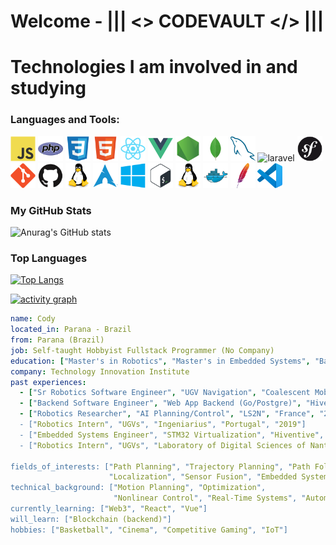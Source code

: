 # Welcome - ||| <> CODEVAULT </> |||

# Technologies I am involved in and studying
   
### Languages and Tools:

<p align="left">
  <!-- JavaScript -->
  <img src="https://raw.githubusercontent.com/devicons/devicon/master/icons/javascript/javascript-original.svg" alt="javascript" width="40" height="40"/>
  
  <!-- PHP -->
  <img src="https://raw.githubusercontent.com/devicons/devicon/master/icons/php/php-original.svg" alt="php" width="40" height="40"/>

  <!-- CSS -->
  <img src="https://raw.githubusercontent.com/devicons/devicon/master/icons/css3/css3-original.svg" alt="css3" width="40" height="40"/>
  
  <!-- HTML5 -->
  <img src="https://raw.githubusercontent.com/devicons/devicon/master/icons/html5/html5-original.svg" alt="html5" width="40" height="40"/>
  
  <!-- React -->
  <img src="https://raw.githubusercontent.com/devicons/devicon/master/icons/react/react-original.svg" alt="react" width="40" height="40"/>
  
  <!-- Vue.js -->  
  <img src="https://raw.githubusercontent.com/devicons/devicon/master/icons/vuejs/vuejs-original.svg" alt="vuejs" width="40" height="40"/>
  
  <!-- Node.js -->
  <img src="https://raw.githubusercontent.com/devicons/devicon/master/icons/nodejs/nodejs-original.svg" alt="nodejs" width="40" height="40"/>
  
  <!-- MongoDB -->
  <img src="https://raw.githubusercontent.com/devicons/devicon/master/icons/mongodb/mongodb-original.svg" alt="mongodb" width="40" height="40"/>
  
  <!-- MySQL -->
  <img src="https://raw.githubusercontent.com/devicons/devicon/master/icons/mysql/mysql-original.svg" alt="mysql" width="40" height="40"/>
  
  <!-- Laravel -->
  <img src="https://upload.wikimedia.org/wikipedia/commons/9/9a/Laravel.svg" alt="laravel" width="40" height="40"/>

  
  <!-- Symfony -->
  <img src="https://raw.githubusercontent.com/devicons/devicon/master/icons/symfony/symfony-original.svg" alt="symfony" width="40" height="40"/>
  
  <!-- Git -->
  <img src="https://raw.githubusercontent.com/devicons/devicon/master/icons/git/git-original.svg" alt="git" width="40" height="40"/>
  
  <!-- GitHub -->
  <img src="https://raw.githubusercontent.com/devicons/devicon/master/icons/github/github-original.svg" alt="github" width="40" height="40"/>
  
  <!-- Linux -->
  <img src="https://raw.githubusercontent.com/devicons/devicon/master/icons/linux/linux-original.svg" alt="linux" width="40" height="40"/>
  
  <!-- Arch Linux -->
  <img src="https://raw.githubusercontent.com/devicons/devicon/master/icons/archlinux/archlinux-original.svg" alt="archlinux" width="40" height="40"/>
  
  <!-- Windows -->
  <img src="https://raw.githubusercontent.com/devicons/devicon/master/icons/windows8/windows8-original.svg" alt="windows" width="40" height="40"/>
  
  <!-- Windows Terminal 
  <img src="https://raw.githubusercontent.com/devicons/devicon/master/icons/windows/windows-original.svg" alt="windows-terminal" width="40" height="40"/>
  -->
  <!-- Bash -->
  <img src="https://raw.githubusercontent.com/devicons/devicon/master/icons/bash/bash-original.svg" alt="bash" width="40" height="40"/>
  
  <!-- WSL2 -->
  <img src="https://raw.githubusercontent.com/devicons/devicon/master/icons/linux/linux-original.svg" alt="wsl2" width="40" height="40"/>
  
  <!-- Docker -->
  <img src="https://raw.githubusercontent.com/devicons/devicon/master/icons/docker/docker-original.svg" alt="docker" width="40" height="40"/>

  <!-- Apache -->
  <img src="https://raw.githubusercontent.com/devicons/devicon/master/icons/apache/apache-original.svg" alt="apache" width="40" height="40"/>
<!-- VS Code -->
<img src="https://raw.githubusercontent.com/devicons/devicon/master/icons/vscode/vscode-original.svg" alt="vscode" width="40" height="40"/>


</p>


### My GitHub Stats

![Anurag's GitHub stats](https://github-readme-stats.vercel.app/api?username=codev4ult&show_icons=true&theme=radical)

### Top Languages

[![Top Langs](https://github-readme-stats.vercel.app/api/top-langs/?username=codev4ult&layout=compact)](https://github.com/anuraghazra/github-readme-stats)


[![activity graph](https://github-readme-activity-graph.vercel.app/graph?username=codev4ult&theme=github-dark-dimmed&custom_title=Codevault%20Activity%20Graph&hide_border=true)](https://github.com/ashutosh00710/github-readme-activity-graph)

```yaml
name: Cody
located_in: Parana - Brazil
from: Parana (Brazil)
job: Self-taught Hobbyist Fullstack Programmer (No Company)
education: ["Master's in Robotics", "Master's in Embedded Systems", "Bachelor's in Electronics"]
company: Technology Innovation Institute
past experiences: 
  - ["Sr Robotics Software Engineer", "UGV Navigation", "Coalescent Mobile Robotics", "Denmark", "2021-2022"]
  - ["Backend Software Engineer", "Web App Backend (Go/Postgre)", "Hiventive", "Fully Remote", "2020-2021"]
  - ["Robotics Researcher", "AI Planning/Control", "LS2N", "France", "2019-2021]
  - ["Robotics Intern", "UGVs", "Ingeniarius", "Portugal", "2019"]
  - ["Embedded Systems Engineer", "STM32 Virtualization", "Hiventive", "France", "2018-2019"]
  - ["Robotics Intern", "UGVs", "Laboratory of Digital Sciences of Nantes (LS2N)", "France", "2019"]

fields_of_interests: ["Path Planning", "Trajectory Planning", "Path Following", "Behaviour Planning", 
                      "Localization", "Sensor Fusion", "Embedded Systems"]
technical_background: ["Motion Planning", "Optimization", 
                       "Nonlinear Control", "Real-Time Systems", "Automated Planning"]
currently_learning: ["Web3", "React", "Vue"]
will_learn: ["Blockchain (backend)"]
hobbies: ["Basketball", "Cinema", "Competitive Gaming", "IoT"]
```
